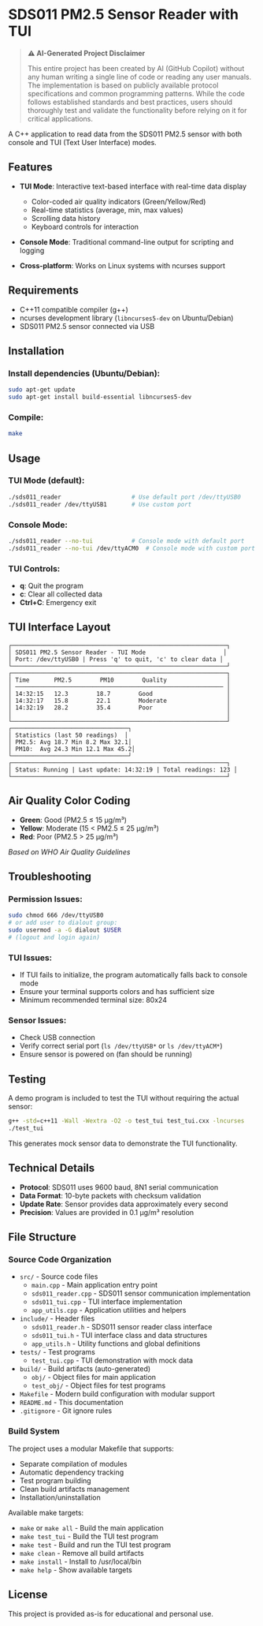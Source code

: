 
# SDS011 PM2.5 Sensor Reader with TUI

> **⚠️ AI-Generated Project Disclaimer**
> 
> This entire project has been created by AI (GitHub Copilot) without any human writing a single line of code or reading any user manuals. The implementation is based on publicly available protocol specifications and common programming patterns. While the code follows established standards and best practices, users should thoroughly test and validate the functionality before relying on it for critical applications.

A C++ application to read data from the SDS011 PM2.5 sensor with both console and TUI (Text User Interface) modes.

## Features

- **TUI Mode**: Interactive text-based interface with real-time data display
  - Color-coded air quality indicators (Green/Yellow/Red)
  - Real-time statistics (average, min, max values)
  - Scrolling data history
  - Keyboard controls for interaction

- **Console Mode**: Traditional command-line output for scripting and logging

- **Cross-platform**: Works on Linux systems with ncurses support

## Requirements

- C++11 compatible compiler (g++)
- ncurses development library (`libncurses5-dev` on Ubuntu/Debian)
- SDS011 PM2.5 sensor connected via USB

## Installation

### Install dependencies (Ubuntu/Debian):
```bash
sudo apt-get update
sudo apt-get install build-essential libncurses5-dev
```

### Compile:
```bash
make
```

## Usage

### TUI Mode (default):
```bash
./sds011_reader                    # Use default port /dev/ttyUSB0
./sds011_reader /dev/ttyUSB1       # Use custom port
```

### Console Mode:
```bash
./sds011_reader --no-tui           # Console mode with default port
./sds011_reader --no-tui /dev/ttyACM0  # Console mode with custom port
```

### TUI Controls:
- **q**: Quit the program
- **c**: Clear all collected data
- **Ctrl+C**: Emergency exit

## TUI Interface Layout

```
┌─────────────────────────────────────────────────────────────┐
│ SDS011 PM2.5 Sensor Reader - TUI Mode                      │
│ Port: /dev/ttyUSB0 | Press 'q' to quit, 'c' to clear data │
└─────────────────────────────────────────────────────────────┘
┌─────────────────────────────────────────────────────────────┐
│ Time       PM2.5        PM10        Quality                 │
│ ─────────────────────────────────────────────────────────── │
│ 14:32:15   12.3        18.7        Good                     │
│ 14:32:17   15.8        22.1        Moderate                 │
│ 14:32:19   28.2        35.4        Poor                     │
│                                                             │
└─────────────────────────────────────────────────────────────┘
┌─────────────────────────────────┐
│ Statistics (last 50 readings)  │
│ PM2.5: Avg 18.7 Min 8.2 Max 32.1│
│ PM10:  Avg 24.3 Min 12.1 Max 45.2│
└─────────────────────────────────┘
┌─────────────────────────────────────────────────────────────┐
│ Status: Running | Last update: 14:32:19 | Total readings: 123 │
└─────────────────────────────────────────────────────────────┘
```

## Air Quality Color Coding

- **Green**: Good (PM2.5 ≤ 15 µg/m³)
- **Yellow**: Moderate (15 < PM2.5 ≤ 25 µg/m³)  
- **Red**: Poor (PM2.5 > 25 µg/m³)

*Based on WHO Air Quality Guidelines*

## Troubleshooting

### Permission Issues:
```bash
sudo chmod 666 /dev/ttyUSB0
# or add user to dialout group:
sudo usermod -a -G dialout $USER
# (logout and login again)
```

### TUI Issues:
- If TUI fails to initialize, the program automatically falls back to console mode
- Ensure your terminal supports colors and has sufficient size
- Minimum recommended terminal size: 80x24

### Sensor Issues:
- Check USB connection
- Verify correct serial port (`ls /dev/ttyUSB*` or `ls /dev/ttyACM*`)
- Ensure sensor is powered on (fan should be running)

## Testing

A demo program is included to test the TUI without requiring the actual sensor:

```bash
g++ -std=c++11 -Wall -Wextra -O2 -o test_tui test_tui.cxx -lncurses
./test_tui
```

This generates mock sensor data to demonstrate the TUI functionality.

## Technical Details

- **Protocol**: SDS011 uses 9600 baud, 8N1 serial communication
- **Data Format**: 10-byte packets with checksum validation
- **Update Rate**: Sensor provides data approximately every second
- **Precision**: Values are provided in 0.1 µg/m³ resolution

## File Structure

### Source Code Organization
- `src/` - Source code files
  - `main.cpp` - Main application entry point
  - `sds011_reader.cpp` - SDS011 sensor communication implementation
  - `sds011_tui.cpp` - TUI interface implementation
  - `app_utils.cpp` - Application utilities and helpers
- `include/` - Header files
  - `sds011_reader.h` - SDS011 sensor reader class interface
  - `sds011_tui.h` - TUI interface class and data structures
  - `app_utils.h` - Utility functions and global definitions
- `tests/` - Test programs
  - `test_tui.cpp` - TUI demonstration with mock data
- `build/` - Build artifacts (auto-generated)
  - `obj/` - Object files for main application
  - `test_obj/` - Object files for test programs
- `Makefile` - Modern build configuration with modular support
- `README.md` - This documentation
- `.gitignore` - Git ignore rules

### Build System
The project uses a modular Makefile that supports:
- Separate compilation of modules
- Automatic dependency tracking
- Test program building
- Clean build artifacts management
- Installation/uninstallation

Available make targets:
- `make` or `make all` - Build the main application
- `make test_tui` - Build the TUI test program
- `make test` - Build and run the TUI test program
- `make clean` - Remove all build artifacts
- `make install` - Install to /usr/local/bin
- `make help` - Show available targets

## License

This project is provided as-is for educational and personal use.
